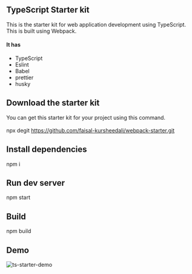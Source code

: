 ## TypeScript Starter kit 
This is the starter kit for web application development using TypeScript. This is built using Webpack.
<h4>It has</h4>
<ul>
    <li>TypeScript</li>
    <li>Eslint</li>
    <li>Babel</li>
    <li>prettier</li>
    <li>husky</li>
</ul>

## Download the starter kit

You can get this starter kit for your project using this command.<br/><br/>
npx degit https://github.com/faisal-kursheedali/webpack-starter.git <your folder name>

## Install dependencies
  npm i

## Run dev server

npm start

## Build

npm build


<h2>Demo</h2>

![ts-starter-demo](https://user-images.githubusercontent.com/85350108/201992018-c4f7cceb-0468-4242-a9e5-c0fdd9d9a09c.png)

